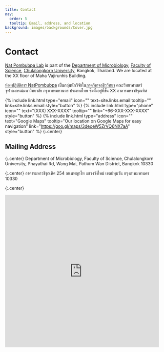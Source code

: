 ```yaml
---
title: Contact
nav:
  order: 5
  tooltip: Email, address, and location
background: images/backgrounds/Cover.jpg
---
```


# <i class="fas fa-envelope"></i>Contact

[Nat Pombubpa Lab](natpombubpa-lab.github.io) is part of the [Department of Microbiology](http://www.micro.sc.chula.ac.th/index.php/en/), [Faculty of Science](https://web.sc.chula.ac.th/), [Chulalongkorn University](https://www.chula.ac.th/), Bangkok, Thailand. We are located at the XX floor of Maha Vajirunhis Building.

[ห้องปฏิบัติการ NatPombubpa](natpombubpa-lab.github.io) เป็นกลุ่มนักวิจัยใน[ภาควิชาจุลขีววิทยา](http://www.micro.sc.chula.ac.th/index.php/th/) คณะวิทยาศาสตร์ จุฬาลงกรณ์มหาวิทยาลัย กรุงเทพมหานคร ประเทศไทย ซึ่งตั้งอยู่ที่ชั้น XX อาคารมหาวชิรุณหิศ

{%
  include link.html
  type="email"
  icon=""
  text=site.links.email
  tooltip=""
  link=site.links.email
  style="button"
%}
{%
  include link.html
  type="phone"
  icon=""
  text="(XXX) XXX-XXXX"
  tooltip=""
  link="+66-XXX-XXX-XXXX"
  style="button"
%}
{%
  include link.html
  type="address"
  icon=""
  text="Google Maps"
  tooltip="Our location on Google Maps for easy navigation"
  link="https://goo.gl/maps/3deoeW5ZrVQ6NX7aA"
  style="button"
%}
{:.center}

## <i class="fas fa-map-marked fa-sm"></i>Mailing Address

{:.center}
Department of Microbiology, Faculty of Science, Chulalongkorn University, 
Phayathai Rd, Wang Mai, Pathum Wan District, Bangkok 10330 <br>

{:.center}
อาคารมหาวชิรุณหิศ 254 ถนนพญาไท แขวงวังใหม่ เขตปทุมวัน กรุงเทพมหานคร 10330

{:.center}
<iframe src="https://www.google.com/maps/embed?pb=!1m14!1m8!1m3!1d15502.792836789806!2d100.5314229!3d13.7367124!3m2!1i1024!2i768!4f13.1!3m3!1m2!1s0x0%3A0x4988bd9e3c93d2c5!2sDepartment%20of%20Microbiology%2C%20Faculty%20of%20Science%2C%20Chulalongkorn%20University!5e0!3m2!1sen!2sth!4v1620544012387!5m2!1sen!2sth" width="100%" height="500" frameborder="2" style="border:0;" allowfullscreen="" loading="lazy"></iframe>

